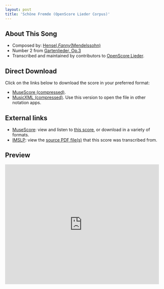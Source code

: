 ```yaml
---
layout: post
title: 'Schöne Fremde (OpenScore Lieder Corpus)'
---
```


## About This Song

- Composed by: [Hensel,_Fanny_(Mendelssohn)](https://fourscoreandmore.org/openscore/lieder/Hensel,_Fanny_(Mendelssohn))
- Number 2 from [Gartenlieder, Op.3](https://fourscoreandmore.org/openscore/lieder/Hensel,_Fanny_(Mendelssohn)/Gartenlieder,_Op.3)
- Transcribed and maintained by contributors to [OpenScore Lieder].

[OpenScore Lieder]: https://musescore.com/openscore-lieder-corpus

## Direct Download

Click on the links below to download the score in your preferred format:
- [MuseScore (compressed)](https://github.com/openscore/lieder/blob/main/scores/Hensel,_Fanny_(Mendelssohn)/Gartenlieder,_Op.3/2_Schöne_Fremde/lc6023075.mscz?raw=true).
- [MusicXML (compressed)](https://github.com/openscore/lieder/blob/main/scores/Hensel,_Fanny_(Mendelssohn)/Gartenlieder,_Op.3/2_Schöne_Fremde/lc6023075.mxl?raw=true). Use this version to open the file in other notation apps.

## External links

- [MuseScore]: view and listen to [this score][MuseScore], or download in a variety of formats.
- [IMSLP]: view the [source PDF file(s)][IMSLP] that this score was transcribed from.

[MuseScore]: https://musescore.com/score/6023075
[IMSLP]: https://imslp.org/wiki/Special:ReverseLookup/558571

## Preview

<iframe width="100%" height="394" src="https://musescore.com/openscore-lieder-corpus/scores/6023075/embed" frameborder="0" allowfullscreen allow="autoplay; fullscreen"></iframe>
